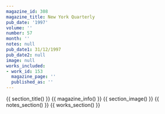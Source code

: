```yaml
---
magazine_id: 308
magazine_title: New York Quarterly
pub_date: '1997'
volume: ''
number: 57
month: ''
notes: null
pub_date1: 31/12/1997
pub_date2: null
image: null
works_included:
- work_id: 153
  magazine_page: ''
  published_as: ''
---
```


{{ section_title() }}
{{ magazine_info() }}
{{ section_image() }}
{{ notes_section() }}
{{ works_section() }}
